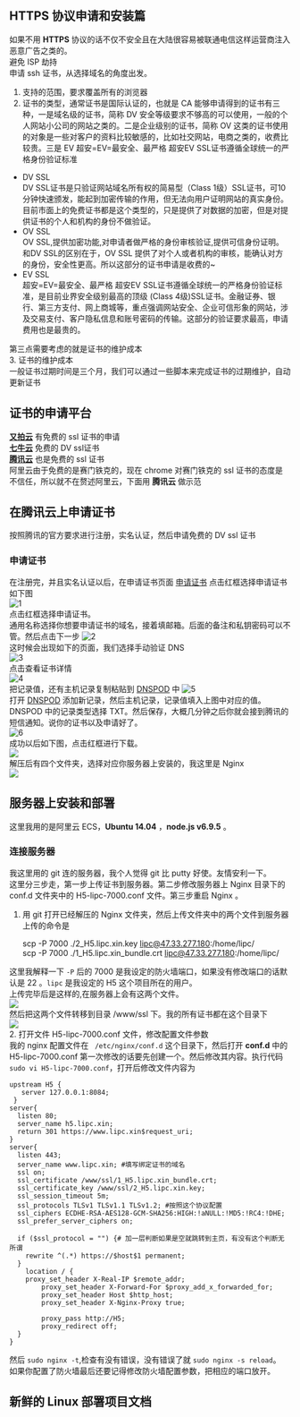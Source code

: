 ## HTTPS 协议申请和安装篇
如果不用 **HTTPS** 协议的话不仅不安全且在大陆很容易被联通电信这样运营商注入恶意广告之类的。    
避免 ISP 劫持    
申请 ssh 证书，从选择域名的角度出发。   
1. 支持的范围，要求覆盖所有的浏览器   
2. 证书的类型，通常证书是国际认证的，也就是 CA 能够申请得到的证书有三种，一是域名级的证书，简称 DV 安全等级要求不够高的可以使用，一般的个人网站小公司的网站之类的。二是企业级别的证书，简称 OV 这类的证书使用的对象是一些对客户的资料比较敏感的，比如社交网站，电商之类的，收费比较贵。三是 EV 超安=EV=最安全、最严格 超安EV SSL证书遵循全球统一的严格身份验证标准       
          
-  DV SSL   
DV SSL证书是只验证网站域名所有权的简易型（Class 1级）SSL证书，可10分钟快速颁发，能起到加密传输的作用，但无法向用户证明网站的真实身份。目前市面上的免费证书都是这个类型的，只是提供了对数据的加密，但是对提供证书的个人和机构的身份不做验证。    
- OV SSL   
OV SSL,提供加密功能,对申请者做严格的身份审核验证,提供可信身份证明。和DV SSL的区别在于，OV SSL 提供了对个人或者机构的审核，能确认对方的身份，安全性更高。所以这部分的证书申请是收费的~     
- EV SSL   
超安=EV=最安全、最严格 超安EV SSL证书遵循全球统一的严格身份验证标准，是目前业界安全级别最高的顶级 (Class 4级)SSL证书。金融证券、银行、第三方支付、网上商城等，重点强调网站安全、企业可信形象的网站，涉及交易支付、客户隐私信息和账号密码的传输。这部分的验证要求最高，申请费用也是最贵的。  

第三点需要考虑的就是证书的维护成本   
3. 证书的维护成本    
一般证书过期时间是三个月，我们可以通过一些脚本来完成证书的过期维护，自动更新证书    


## 证书的申请平台   
**[又拍云](https://www.upyun.com/)**
有免费的 ssl 证书的申请    
**[七牛云](https://portal.qiniu.com/certificate/apply)** 免费的 DV ssl证书     
**[腾讯云](https://console.cloud.tencent.com/ssl?apply=1)**  也是免费的 ssl 证书    
阿里云由于免费的是赛门铁克的，现在 chrome 对赛门铁克的 ssl 证书的态度是不信任，所以就不在赘述阿里云，下面用 **腾讯云** 做示范
## 在腾讯云上申请证书    
按照腾讯的官方要求进行注册，实名认证，然后申请免费的 DV ssl 证书    
### 申请证书   
在注册完，并且实名认证以后，在申请证书页面 [申请证书](https://console.cloud.tencent.com/ssl) 点击红框选择申请证书     
如下图    
![1](http://i.imgur.com/RYfaMkw.png)   
点击红框选择申请证书。       
通用名称选择你想要申请证书的域名，接着填邮箱。后面的备注和私钥密码可以不管。然后点击下一步
![2](http://i.imgur.com/LTuEGsH.png)      
这时候会出现如下的页面，我们选择手动验证 DNS        
![3](http://i.imgur.com/5D8NeCx.png)     
点击查看证书详情    
![4](http://i.imgur.com/oTe4uzf.png)        
把记录值，还有主机记录复制粘贴到  [DNSPOD](https://www.dnspod.cn/console/dns) 中
![5](http://i.imgur.com/LDwD2d8.png)     
打开 [DNSPOD](https://www.dnspod.cn/console/dns) 添加新记录，然后主机记录，记录值填入上图中对应的值。DNSPOD 中的记录类型选择 TXT。然后保存，大概几分钟之后你就会接到腾讯的短信通知。说你的证书以及申请好了。   
![6](http://i.imgur.com/CxGUANV.png)        
成功以后如下图，点击红框进行下载。   
![](http://i.imgur.com/6djEBFb.png)     
解压后有四个文件夹，选择对应你服务器上安装的，我这里是 Nginx   
![](http://i.imgur.com/NSeMtXv.png)       

## 服务器上安装和部署    
这里我用的是阿里云 ECS，**Ubuntu 14.04** ，**node.js  v6.9.5** 。     
### 连接服务器   
我这里用的 git 连的服务器，我个人觉得 git 比 putty 好使。友情安利一下。   
这里分三步走，第一步上传证书到服务器。第二步修改服务器上 Nginx 目录下的 conf.d 文件夹中的 H5-lipc-7000.conf 文件。第三步重启 Nginx 。    
1. 用 git 打开已经解压的 Nginx 文件夹，然后上传文件夹中的两个文件到服务器上传的命令是        

	scp -P 7000 ./2_H5.lipc.xin.key lipc@47.33.277.180:/home/lipc/    
	scp -P 7000 ./1_H5.lipc.xin_bundle.crt lipc@47.33.277.180:/home/lipc/        
    
 这里我解释一下 `-P` 后的 7000 是我设定的防火墙端口，如果没有修改端口的话默认是 22 。`lipc` 是我设定的 H5 这个项目所在的用户。   
上传完毕后是这样的,在服务器上会有这两个文件。     
 ![](http://i.imgur.com/eVAmvPn.png)    
然后把这两个文件转移到目录 /www/ssl 下。我的所有证书都在这个目录下   
![](http://i.imgur.com/qOBRsYi.png)    
2. 打开文件 H5-lipc-7000.conf 文件，修改配置文件参数    
我的 nginx 配置文件在 ` /etc/nginx/conf.d` 这个目录下，然后打开 **conf.d** 中的 H5-lipc-7000.conf 第一次修改的话要先创建一个。然后修改其内容。执行代码 `sudo vi H5-lipc-7000.conf`，打开后修改文件内容为    
    
	upstream H5 {
	   server 127.0.0.1:8084;
	 }
	server{
	  listen 80;
	  server_name h5.lipc.xin;
	  return 301 https://www.lipc.xin$request_uri;
	}
	server{
	  listen 443;
	  server_name www.lipc.xin; #填写绑定证书的域名
	  ssl on;
	  ssl_certificate /www/ssl/1_H5.lipc.xin_bundle.crt;
	  ssl_certificate_key /www/ssl/2_H5.lipc.xin.key;
	  ssl_session_timeout 5m;
	  ssl_protocols TLSv1 TLSv1.1 TLSv1.2; #按照这个协议配置
	  ssl_ciphers ECDHE-RSA-AES128-GCM-SHA256:HIGH:!aNULL:!MD5:!RC4:!DHE;
	  ssl_prefer_server_ciphers on;
	
	  if ($ssl_protocol = "") {# 加一层判断如果是空就跳转到主页，有没有这个判断无所谓
	    rewrite ^(.*) https://$host$1 permanent;
	  }
	    location / {
	    proxy_set_header X-Real-IP $remote_addr;
	        proxy_set_header X-Forward-For $proxy_add_x_forwarded_for;
	        proxy_set_header Host $http_host;
	        proxy_set_header X-Nginx-Proxy true;
	
	        proxy_pass http://H5;
	        proxy_redirect off;
	  }
	}     
    
然后 `sudo nginx -t`,检查有没有错误，没有错误了就 `sudo nginx -s reload`。    
如果你配置了防火墙最后还要记得修改防火墙配置参数，把相应的端口放开。
## 新鲜的 Linux 部署项目文档
